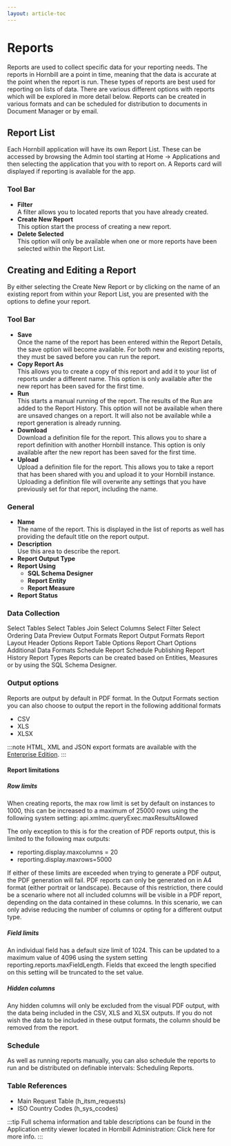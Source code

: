 ```yaml
---
layout: article-toc
---
```

# Reports
Reports are used to collect specific data for your reporting needs. The reports in Hornbill are a point in time, meaning that the data is accurate at the point when the report is run. These types of reports are best used for reporting on lists of data. There are various different options with reports which will be explored in more detail below. Reports can be created in various formats and can be scheduled for distribution to documents in Document Manager or by email.

## Report List
Each Hornbill application will have its own Report List. These can be accessed by browsing the Admin tool starting at Home -> Applications and then selecting the application that you with to report on. A Reports card will displayed if reporting is available for the app.

### Tool Bar
* **Filter**<br>A filter allows you to located reports that you have already created.
* **Create New Report**<br>This option start the process of creating a new report.
* **Delete Selected**<br>This option will only be available when one or more reports have been selected within the Report List.

## Creating and Editing a Report
By either selecting the Create New Report or by clicking on the name of an existing report from within your Report List, you are presented with the options to define your report.

### Tool Bar
* **Save**<br>Once the name of the report has been entered within the Report Details, the save option will become available. For both new and existing reports, they must be saved before you can run the report.
* **Copy Report As**<br>This allows you to create a copy of this report and add it to your list of reports under a different name. This option is only available after the new report has been saved for the first time.
* **Run**<br>This starts a manual running of the report. The results of the Run are added to the Report History. This option will not be available when there are unsaved changes on a report. It will also not be available while a report generation is already running.
* **Download**<br>Download a definition file for the report. This allows you to share a report definition with another Hornbill instance. This option is only available after the new report has been saved for the first time.
* **Upload**<br>Upload a definition file for the report. This allows you to take a report that has been shared with you and upload it to your Hornbill instance. Uploading a definition file will overwrite any settings that you have previously set for that report, including the name.

### General
* **Name**<br>The name of the report. This is displayed in the list of reports as well has providing the default title on the report output.
* **Description**<br>Use this area to describe the report.
* **Report Output Type**<br>
* **Report Using**<br>
    * **SQL Schema Designer**<br>
    * **Report Entity**<br>
    * **Report Measure**<br>
* **Report Status**

### Data Collection
Select Tables
Select Tables
Join
Select Columns
Select Filter
Select Ordering
Data Preview
Output Formats
Report Output Formats
Report Layout
Header Options
Report Table Options
Report Chart Options
Additional Data Formats
Schedule
Report Schedule
Publishing
Report History
Report Types
Reports can be created based on Entities, Measures or by using the SQL Schema Designer.

### Output options
Reports are output by default in PDF format. In the Output Formats section you can also choose to output the report in the following additional formats

* CSV
* XLS
* XLSX

:::note 
HTML, XML and JSON export formats are available with the [Enterprise Edition](/esp-fundamentals/about/hornbill-editions).
:::

#### Report limitations

##### Row limits
When creating reports, the max row limit is set by default on instances to 1000, this can be increased to a maximum of 25000 rows using the following system setting: api.xmlmc.queryExec.maxResultsAllowed

The only exception to this is for the creation of PDF reports output, this is limited to the following max outputs:
* reporting.display.maxcolumns = 20
* reporting.display.maxrows=5000

If either of these limits are exceeded when trying to generate a PDF output, the PDF generation will fail. PDF reports can only be generated on in A4 format (either portrait or landscape). Because of this restriction, there could be a scenario where not all included columns will be visible in a PDF report, depending on the data contained in these columns. In this scenario, we can only advise reducing the number of columns or opting for a different output type.

##### Field limits
An individual field has a default size limit of 1024.  This can be updated to a maximum value of 4096 using the system setting reporting.reports.maxFieldLength.  Fields that exceed the length specified on this setting will be truncated to the set value.
 
##### Hidden columns
Any hidden columns will only be excluded from the visual PDF output, with the data being included in the CSV, XLS and XLSX outputs. If you do not wish the data to be included in these output formats, the column should be removed from the report.



### Schedule
As well as running reports manually, you can also schedule the reports to run and be distributed on definable intervals: Scheduling Reports.

### Table References
* Main Request Table (h_itsm_requests)
* ISO Country Codes (h_sys_ccodes)

:::tip
Full schema information and table descriptions can be found in the Application entity viewer located in Hornbill Administration: Click here for more info.
:::

<!--https://wiki.hornbill.com/index.php?title=Reports-->
